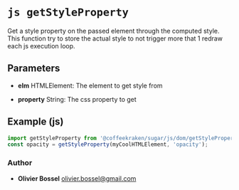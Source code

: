 


<!-- @namespace    sugar.js.dom -->
<!-- @name    getStyleProperty -->

# ```js getStyleProperty ```


Get a style property on the passed element through the computed style.
This function try to store the actual style to not trigger more that 1 redraw
each js execution loop.

## Parameters

- **elm**  HTMLElement: The element to get style from

- **property**  String: The css property to get



## Example (js)

```js
import getStyleProperty from '@coffeekraken/sugar/js/dom/getStyleProperty'
const opacity = getStyleProperty(myCoolHTMLElement, 'opacity');
```


### Author
- **Olivier Bossel** <a href="mailto:olivier.bossel@gmail.com">olivier.bossel@gmail.com</a> 




